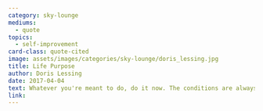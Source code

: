 ```yaml
---
category: sky-lounge
mediums:
  - quote
topics:
  - self-improvement
card-class: quote-cited
image: assets/images/categories/sky-lounge/doris_lessing.jpg
title: Life Purpose
author: Doris Lessing
date: 2017-04-04
text: Whatever you're meant to do, do it now. The conditions are always impossible.
link:
---
```

